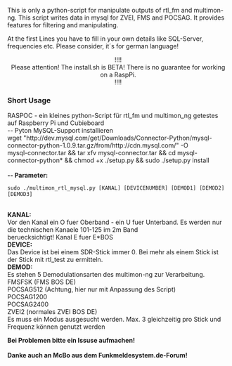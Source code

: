This is only a python-script for manipulate outputs of rtl_fm and multimon-ng. This script writes data in mysql for ZVEI, FMS and POCSAG. It provides features for filtering and manipulating.

At the first Lines you have to fill in your own details like SQL-Server, frequencies etc. Please consider, it´s for german language! 

<p align="center">!!!!<br>
Please attention! The install.sh is BETA! There is no guarantee for working on a RaspPi.<br>
!!!!</p>

<H3>Short Usage</H3>
RASPOC - ein kleines python-Script für rtl_fm und multimon_ng getestes auf Raspberry Pi und Cubieboard<br>
-- Pyton MySQL-Support installieren<br>
wget "http://dev.mysql.com/get/Downloads/Connector-Python/mysql-connector-python-1.0.9.tar.gz/from/http://cdn.mysql.com/" -O<br>
mysql-connector.tar && tar xfv mysql-connector.tar && cd mysql-connector-python* && chmod +x ./setup.py && sudo ./setup.py install<br><br>
<b>-- Parameter:<br></b>
<CODE>
sudo ./multimon_rtl_mysql.py [KANAL] [DEVICENUMBER] [DEMOD1] [DEMOD2] [DEMOD3]<br>
</CODE><br>
<b>KANAL:<br></b>
Vor den Kanal ein O fuer Oberband - ein U fuer Unterband. Es werden nur die technischen Kanaele 101-125 im 2m Band<br> beruecksichtigt! Kanal E fuer E*BOS<br>
<b>DEVICE:<br></b>
Das Device ist bei einem SDR-Stick immer 0. Bei mehr als einem Stick ist der Stick mit rtl_test zu ermitteln.<br>
<b>DEMOD:<br></b>
Es stehen 5 Demodulationsarten des multimon-ng zur Verarbeitung. <br>
FMSFSK (FMS BOS DE)<br>
POCSAG512 (Achtung, hier nur mit Anpassung des Script)<br>
POCSAG1200<br>
POCSAG2400 <br>
ZVEI2 (normales ZVEI BOS DE)<br>
Es muss ein Modus ausgesucht werden. Max. 3 gleichzeitig pro Stick und Frequenz können genutzt werden<br>

<b>Bei Problemen bitte ein Issuse aufmachen! <br></b>
<br>
<b>Danke auch an McBo aus dem Funkmeldesystem.de-Forum! 
